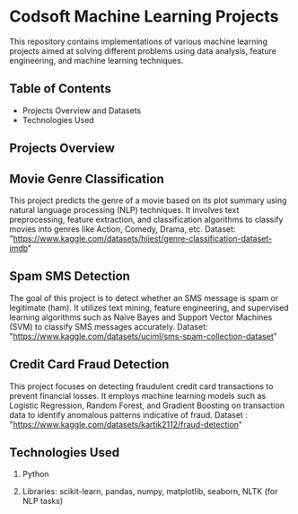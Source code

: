 # Codsoft Machine Learning Projects

This repository contains implementations of various machine learning projects aimed at solving different problems using data analysis, feature engineering, and machine learning techniques.

## Table of Contents

- Projects Overview and Datasets
- Technologies Used

## Projects Overview

## Movie Genre Classification

This project predicts the genre of a movie based on its plot summary using natural language processing (NLP) techniques.
It involves text preprocessing, feature extraction, and classification algorithms to classify movies into genres like Action, Comedy, Drama, etc.
Dataset: "https://www.kaggle.com/datasets/hijest/genre-classification-dataset-imdb"

## Spam SMS Detection

The goal of this project is to detect whether an SMS message is spam or legitimate (ham).
It utilizes text mining, feature engineering, and supervised learning algorithms such as Naive Bayes and Support Vector Machines (SVM) to classify SMS messages accurately.
Dataset: "https://www.kaggle.com/datasets/uciml/sms-spam-collection-dataset"

## Credit Card Fraud Detection

This project focuses on detecting fraudulent credit card transactions to prevent financial losses.
It employs machine learning models such as Logistic Regression, Random Forest, and Gradient Boosting on transaction data to identify anomalous patterns indicative of fraud.
Dataset : "https://www.kaggle.com/datasets/kartik2112/fraud-detection"


## Technologies Used
  
  1. Python
  
  2. Libraries: scikit-learn, pandas, numpy, matplotlib, seaborn, NLTK (for NLP tasks)
